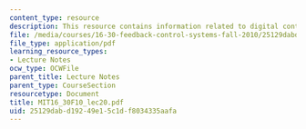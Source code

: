 ```yaml
---
content_type: resource
description: This resource contains information related to digital control basics.
file: /media/courses/16-30-feedback-control-systems-fall-2010/25129dabd19249e15c1df8034335aafa_MIT16_30F10_lec20.pdf
file_type: application/pdf
learning_resource_types:
- Lecture Notes
ocw_type: OCWFile
parent_title: Lecture Notes
parent_type: CourseSection
resourcetype: Document
title: MIT16_30F10_lec20.pdf
uid: 25129dab-d192-49e1-5c1d-f8034335aafa
---
```

